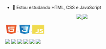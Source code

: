 
- 🌱 Estou estudando HTML, CSS e JavaScript

<div align="center">
  <a href="https://github.com/lutzcosta">
  <img height="180em" src="https://github-readme-stats.vercel.app/api?username=lutzcosta&show_icons=true&theme=aura&include_all_commits=true&count_private=true"/>
  <img height="180em" src="https://github-readme-stats.vercel.app/api/top-langs/?username=lutzcosta&layout=compact&langs_count=7&theme=aura"/>
</div>

<div style="display: inline_block"><br>
  <img align="center" alt="lutzcosta-HTML" height="30" width="40" src="https://raw.githubusercontent.com/devicons/devicon/master/icons/html5/html5-original.svg">
  <img align="center" alt="lutzcosta-CSS" height="30" width="40" src="https://raw.githubusercontent.com/devicons/devicon/master/icons/css3/css3-original.svg">
  <img align="center" alt="lutzcosta-JavaScript" height="30" width="40" src="https://raw.githubusercontent.com/devicons/devicon/master/icons/javascript/javascript-plain.svg">
</div>
  <br>
  
  
  <div> 
  <a href="https://www.youtube.com/channel/UCfFl8ALhoSRbjGH0nZYw9Gg" target="_blank"><img src="https://img.shields.io/badge/YouTube-FF0000?style=for-the-badge&logo=youtube&logoColor=white" target="_blank"></a>
  <a href="https://www.instagram.com/lutzcosta/" target="_blank"><img src="https://img.shields.io/badge/-Instagram-%23E4405F?style=for-the-badge&logo=instagram&logoColor=white" target="_blank"></a>
 	<a href="https://www.twitch.tv/lutzcosta" target="_blank"><img src="https://img.shields.io/badge/Twitch-9146FF?style=for-the-badge&logo=twitch&logoColor=white" target="_blank"></a>
 <a href="https://discord.com/users/349708447870353408" target="_blank"><img src="https://img.shields.io/badge/Discord-7289DA?style=for-the-badge&logo=discord&logoColor=white" target="_blank"></a> 
  <a href ="mailto:luizeduardocosta97@gmail.com"><img src="https://img.shields.io/badge/-Gmail-%23333?style=for-the-badge&logo=gmail&logoColor=white" target="_blank"></a>
  <a href="https://www.linkedin.com/in/luiz-eduardo-costa-572b7014b/" target="_blank"><img src="https://img.shields.io/badge/-LinkedIn-%230077B5?style=for-the-badge&logo=linkedin&logoColor=white" target="_blank"></a> 
 
 
 
</div>
 


